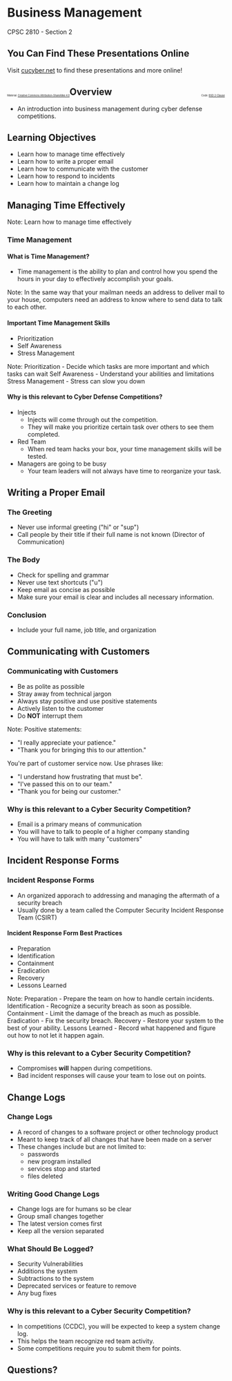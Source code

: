 # Business Management

CPSC 2810 - Section 2


## You Can Find These Presentations Online

Visit [cucyber.net](https://cucyber.net/) to find these presentations and more online!

<span style="padding-top: 6em; font-size: 0.4em; float: left;">Material: <a href="https://tldrlegal.com/license/creative-commons-attribution-sharealike-4.0-international-(cc-by-sa-4.0)">Creative Commons Attribution-ShareAlike 4.0</a></span><span style="padding-top: 6em; font-size: 0.4em; float: right;">Code: <a href="https://tldrlegal.com/license/bsd-2-clause-license-(freebsd)">BSD 2-Clause</a></span>



## Overview

* An introduction into business management during cyber defense competitions.



## Learning Objectives


* Learn how to manage time effectively
* Learn how to write a proper email
* Learn how to communicate with the customer
* Learn how to respond to incidents
* Learn how to maintain a change log



## Managing Time Effectively

Note:
Learn how to manage time effectively


### Time Management


#### What is Time Management?

* Time management is the ability to plan and control how you spend the hours in your day to effectively accomplish your goals.

Note:
In the same way that your mailman needs an address to deliver mail to your house, computers need an address to know where to send data to talk to each other.


#### Important Time Management Skills

* Prioritization
* Self Awareness
* Stress Management

Note:
Prioritization - Decide which tasks are more important and which tasks can wait
Self Awareness - Understand your abilities and limitations
Stress Management - Stress can slow you down


#### Why is this relevant to Cyber Defense Competitions?

* Injects
	- Injects will come through out the competition.
	- They will make you prioritize certain task over others to see them completed.
* Red Team
	- When red team hacks your box, your time management skills will be tested.
* Managers are going to be busy
	- Your team leaders will not always have time to reorganize your task.



## Writing a Proper Email


### The Greeting

* Never use informal greeting ("hi" or "sup")
* Call people by their title if their full name is not known (Director of Communication)


### The Body

* Check for spelling and grammar
* Never use text shortcuts ("u")
* Keep email as concise as possible
* Make sure your email is clear and includes all necessary information.


### Conclusion

* Include your full name, job title, and organization



## Communicating with Customers


### Communicating with Customers

* Be as polite as possible
* Stray away from technical jargon
* Always stay positive and use positive statements
* Actively listen to the customer
* Do **NOT** interrupt them

Note:
Positive statements:
* "I really appreciate your patience."
* "Thank you for bringing this to our attention."

You're part of customer service now. Use phrases like:
* "I understand how frustrating that must be".
* "I've passed this on to our team."
* "Thank you for being our customer."


### Why is this relevant to a Cyber Security Competition?

* Email is a primary means of communication
* You will have to talk to people of a higher company standing
* You will have to talk with many "customers"


## Incident Response Forms


### Incident Response Forms

* An organized apporach to addressing and managing the aftermath of a security breach
* Usually done by a team called the Computer Security Incident Response Team (CSIRT)


#### Incident Response Form Best Practices

* Preparation
* Identification
* Containment
* Eradication
* Recovery
* Lessons Learned

Note:
Preparation - Prepare the team on how to handle certain incidents.
Identification - Recognize a security breach as soon as possible.
Containment - Limit the damage of the breach as much as possible.
Eradication - Fix the security breach.
Recovery - Restore your system to the best of your ability.
Lessons Learned - Record what happened and figure out how to not let it happen again.


### Why is this relevant to a Cyber Security Competition?

* Compromises **will** happen during competitions.
* Bad incident responses will cause your team to lose out on points.



## Change Logs


### Change Logs

* A record of changes to a software project or other technology product
* Meant to keep track of all changes that have been made on a server
* These changes include but are not limited to:
	- passwords
	- new program installed
	- services stop and started
	- files deleted


### Writing Good Change Logs

* Change logs are for humans so be clear
* Group small changes together
* The latest version  comes first
* Keep all the version separated


### What Should Be Logged?

* Security Vulnerabilities
* Additions the system
* Subtractions to the system
* Deprecated services or feature to remove
* Any bug fixes


### Why is this relevant to a Cyber Security Competition?

* In competitions (CCDC), you will be expected to keep a system change log.
* This helps the team recognize red team activity.
* Some competitions require you to submit them for points.



## Questions?
